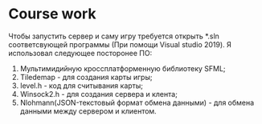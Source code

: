 # Course work
Чтобы запустить сервер и саму игру требуется открыть *.sln соответсвующей программы (При помощи Visual studio 2019).
Я использовал следующее посторонее ПО:
1. Мультимидийную кроссплатформенную библиотеку SFML; 
2. Tiledemap - для создания карты игры;
3. level.h - код для считывания карты;
4. Winsock2.h - для создания сервера и клента;
5. Nlohmann(JSON-текстовый формат обмена данными) - для обмена данными между сервером и клиентом.
